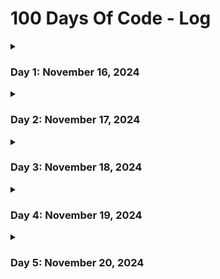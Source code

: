 # 100 Days Of Code - Log

<details>
  <summary><h3>Day 1: November 16, 2024</summary>

**Today's Progress**:

- Solved : Leetcode problem [Two-Sum](https://leetcode.com/problems/two-sum/submissions/1453932224/)
- Learnt about HashMap in Java Collection. How deep & shallow copy works internally wrt Objects and reference. Java's type erasure at runtime.

**Thoughts:**

- Java's type erasure at runtime is pretty interesting. I see the thought process & design principle behind it, i.e. keep things generic at the lowest level.
- Even if everything in Java boils down to type "Object", but on casting any Object to another type, it warns about it, which is impressive. When I tried to create a shallow copy of a HashMap like this `HashMap<String, String> hmap1 = (HashMap<String, String>)(hmap2.clone())`, it started giving me warnings, which upon deep diving, I dicovered the `type erasure at runtime` feature where .clone() returns the data of HashMap in `Object` type which contains references to the values of original HashMap but now the `Object` have lost the type details, hence the warnings, because compiler cannot confirm the type safety, which I think is pretty amazing!

**Link to work:**

- [Solution](https://leetcode.com/problems/two-sum/submissions/1453932224/) to LC problem
</details>

<details>
  <summary><h3>Day 2: November 17, 2024</summary>

**Today's Progress**:

- Solved : Leetcode problem [Sort-Colors](https://leetcode.com/problems/sort-colors/)
- Learnt about the concepts OOPs in Java.
- Started a personal project "[project_l](https://github.com/gauravxor/project_l)" which is intented to let two people watch a video together, remotely.

**Thoughts:**

- Fu\*k around till it works.
- Did not deep dived much into java today.
- Solving "real" problems is an absolute joy. Faced an issue recently when I had to watch a video together with someone living at a remote place.
  Dicovered a lack of peoper free services, so trying to build something that atleast I can use. Have very limited knowledge about web-sockets and how they
  work, but look a dive, lets see how deep I can go.

**Link to work:**

- [Solution](https://leetcode.com/submissions/detail/1454975211/) to LC problem
- [Github Repo](https://github.com/gauravxor/project_l) for "project_l".
</details>

<details>
  <summary><h3>Day 3: November 18, 2024</summary>

**Today's Progress**:

- Solved : Leetcode problem [Maximum SubArray ](https://leetcode.com/problems/maximum-subarray/description/)
- Learnt about software desgin principles [Blog](https://medium.com/cognitivecraftsman/design-patterns-every-software-engineer-should-know-c4f83c32a7d8)
- Bought a domain for my personal website [clumsycoder.com](https://clumsycoder.com/).

**Thoughts:**

- Feels good when we do something for ourself. Had a dream to buy a domain of and on my own. Fulfilled that today.

**Link to work:**

- [Solution](https://leetcode.com/submissions/detail/1456492632/) to LC problem

</details>

<details>
  <summary><h3>Day 4: November 19, 2024</summary>

**Today's Progress**:

- Made the HTML video player of 'project_l' working. Now it syncs the video state data like
  play, pause and seek with other users connected with same websocket.

**Thoughts:**

- Too much workload in office. Exhausted AF. But need to move on.
- HTML video player is simple yet damn powerful stuff. Starting to love JS a bit :)

**Link to work:**

- [Project_l](https://github.com/gauravxor/project_l/commit/e643f068b9f2aceff498f0ba791f6a4d3bd95dae), with working video
  player.

</details>

<details>
  <summary><h3>Day 5: November 20, 2024</summary>

**Today's Progress**:

- Solved: Two leetcode problems
  - [Best time to buy and sell stocks](https://leetcode.com/problems/best-time-to-buy-and-sell-stock/)
  - [Majority element](https://leetcode.com/problems/majority-element/)

**Thoughts:**

- Running bit late. Clearing off the backlog for this challenge. Not giving up!!
- Is problem solving easy?? I feel if we understand the problem properly, after multiple iterations, we will definitely
  reach a point where we have dicovered a solution.

**Link to work:**

- Solution to
    - [Best time to buy and sell stocks](https://leetcode.com/problems/best-time-to-buy-and-sell-stock/submissions/1458600220/)
    - [Majority element](https://leetcode.com/problems/majority-element/submissions/1458586468/)

</details>

